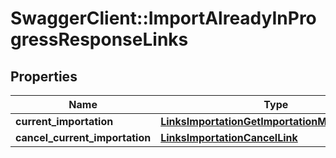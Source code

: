 # SwaggerClient::ImportAlreadyInProgressResponseLinks

## Properties
Name | Type | Description | Notes
------------ | ------------- | ------------- | -------------
**current_importation** | [**LinksImportationGetImportationMonitoringLink**](LinksImportationGetImportationMonitoringLink.md) |  | 
**cancel_current_importation** | [**LinksImportationCancelLink**](LinksImportationCancelLink.md) |  | 


